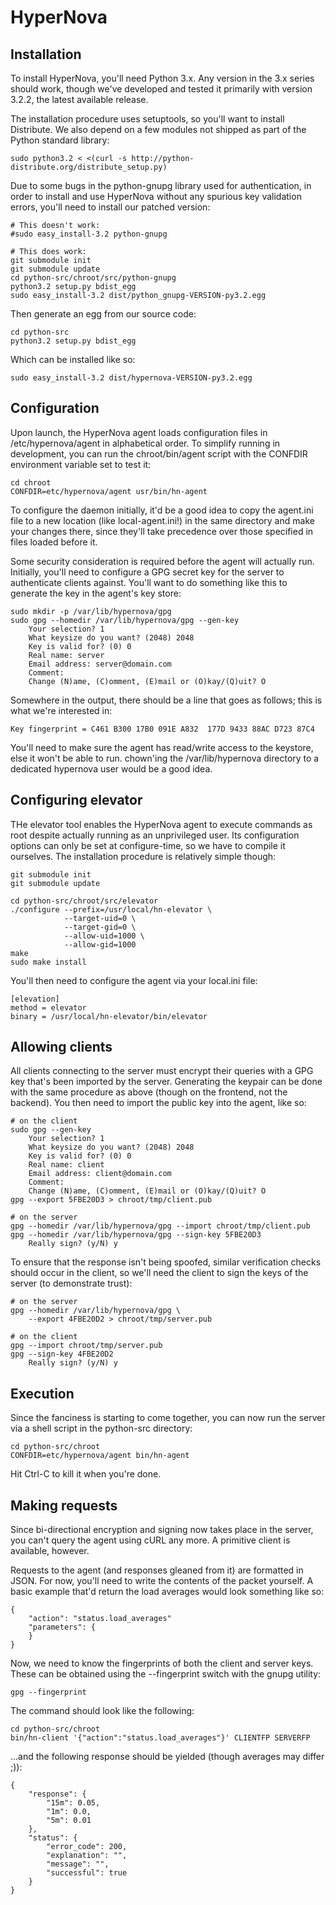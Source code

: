 HyperNova
=========

Installation
------------

To install HyperNova, you'll need Python 3.x. Any version in the 3.x series
should work, though we've developed and tested it primarily with version 3.2.2,
the latest available release.

The installation procedure uses setuptools, so you'll want to install
Distribute. We also depend on a few modules not shipped as part of the Python
standard library:

    sudo python3.2 < <(curl -s http://python-distribute.org/distribute_setup.py)

Due to some bugs in the python-gnupg library used for authentication, in order
to install and use HyperNova without any spurious key validation errors, you'll
need to install our patched version:

    # This doesn't work:
    #sudo easy_install-3.2 python-gnupg

    # This does work:
    git submodule init
    git submodule update
    cd python-src/chroot/src/python-gnupg
    python3.2 setup.py bdist_egg
    sudo easy_install-3.2 dist/python_gnupg-VERSION-py3.2.egg

Then generate an egg from our source code:

    cd python-src
    python3.2 setup.py bdist_egg

Which can be installed like so:

    sudo easy_install-3.2 dist/hypernova-VERSION-py3.2.egg

Configuration
-------------

Upon launch, the HyperNova agent loads configuration files in
/etc/hypernova/agent in alphabetical order. To simplify running in development,
you can run the chroot/bin/agent script with the CONFDIR environment variable
set to test it:

    cd chroot
    CONFDIR=etc/hypernova/agent usr/bin/hn-agent

To configure the daemon initially, it'd be a good idea to copy the agent.ini
file to a new location (like local-agent.ini!) in the same directory and make
your changes there, since they'll take precedence over those specified in files
loaded before it.

Some security consideration is required before the agent will actually run.
Initially, you'll need to configure a GPG secret key for the server to
authenticate clients against. You'll want to do something like this to generate
the key in the agent's key store:

    sudo mkdir -p /var/lib/hypernova/gpg
    sudo gpg --homedir /var/lib/hypernova/gpg --gen-key
        Your selection? 1
        What keysize do you want? (2048) 2048
        Key is valid for? (0) 0
        Real name: server
        Email address: server@domain.com
        Comment:
        Change (N)ame, (C)omment, (E)mail or (O)kay/(Q)uit? O

Somewhere in the output, there should be a line that goes as follows; this is
what we're interested in:

    Key fingerprint = C461 B300 17B0 091E A832  177D 9433 88AC D723 87C4

You'll need to make sure the agent has read/write access to the keystore, else
it won't be able to run. chown'ing the /var/lib/hypernova directory to a
dedicated hypernova user would be a good idea.

Configuring elevator
--------------------

THe elevator tool enables the HyperNova agent to execute commands as root
despite actually running as an unprivileged user. Its configuration options can
only be set at configure-time, so we have to compile it ourselves. The
installation procedure is relatively simple though:

    git submodule init
    git submodule update

    cd python-src/chroot/src/elevator
    ./configure --prefix=/usr/local/hn-elevator \
                --target-uid=0 \
                --target-gid=0 \
                --allow-uid=1000 \
                --allow-gid=1000
    make
    sudo make install

You'll then need to configure the agent via your local.ini file:

    [elevation]
    method = elevator
    binary = /usr/local/hn-elevator/bin/elevator

Allowing clients
----------------

All clients connecting to the server must encrypt their queries with a GPG key
that's been imported by the server. Generating the keypair can be done with the
same procedure as above (though on the frontend, not the backend). You then need
to import the public key into the agent, like so:

    # on the client
    sudo gpg --gen-key
        Your selection? 1
        What keysize do you want? (2048) 2048
        Key is valid for? (0) 0
        Real name: client
        Email address: client@domain.com
        Comment:
        Change (N)ame, (C)omment, (E)mail or (O)kay/(Q)uit? O
    gpg --export 5FBE20D3 > chroot/tmp/client.pub

    # on the server
    gpg --homedir /var/lib/hypernova/gpg --import chroot/tmp/client.pub
    gpg --homedir /var/lib/hypernova/gpg --sign-key 5FBE20D3
        Really sign? (y/N) y

To ensure that the response isn't being spoofed, similar verification checks
should occur in the client, so we'll need the client to sign the keys of the
server (to demonstrate trust):

    # on the server
    gpg --homedir /var/lib/hypernova/gpg \
        --export 4FBE20D2 > chroot/tmp/server.pub

    # on the client
    gpg --import chroot/tmp/server.pub
    gpg --sign-key 4FBE20D2
        Really sign? (y/N) y

Execution
---------

Since the fanciness is starting to come together, you can now run the server via
a shell script in the python-src directory:

    cd python-src/chroot
    CONFDIR=etc/hypernova/agent bin/hn-agent

Hit Ctrl-C to kill it when you're done.

Making requests
---------------

Since bi-directional encryption and signing now takes place in the server, you
can't query the agent using cURL any more. A primitive client is available,
however.

Requests to the agent (and responses gleaned from it) are formatted in JSON. For
now, you'll need to write the contents of the packet yourself. A basic example
that'd return the load averages would look something like so:

    {
        "action": "status.load_averages"
        "parameters": {
        }
    }

Now, we need to know the fingerprints of both the client and server keys. These
can be obtained using the --fingerprint switch with the gnupg utility:

    gpg --fingerprint

The command should look like the following:

    cd python-src/chroot
    bin/hn-client '{"action":"status.load_averages"}' CLIENTFP SERVERFP

...and the following response should be yielded (though averages may differ ;)):

    {
        "response": {
            "15m": 0.05,
            "1m": 0.0,
            "5m": 0.01
        },
        "status": {
            "error_code": 200,
            "explanation": "",
            "message": "",
            "successful": true
        }
    }
